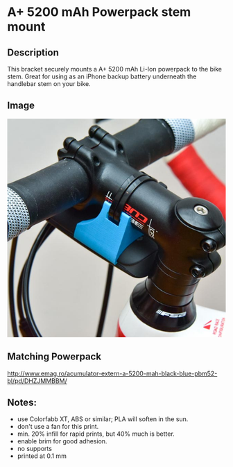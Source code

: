 # A+ 5200 mAh Powerpack stem mount

## Description
This bracket securely mounts a A+ 5200 mAh Li-Ion powerpack to the bike stem. Great for using as an iPhone backup battery underneath the handlebar stem on your bike.

## Image
![ScreenShot](https://raw.githubusercontent.com/thenoizz/bike-brackets/master/APlus_PBM52-B/images/APlus_PBM52-B-1.jpg)

## Matching Powerpack
http://www.emag.ro/acumulator-extern-a-5200-mah-black-blue-pbm52-bl/pd/DHZJMMBBM/

## Notes:
- use Colorfabb XT, ABS or similar; PLA will soften in the sun.
- don't use a fan for this print.
- min. 20% infill for rapid prints, but 40% much is better.
- enable brim for good adhesion.
- no supports
- printed at 0.1 mm
